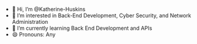 - 👋 Hi, I’m @Katherine-Huskins
- 👀 I’m interested in Back-End Development, Cyber Security, and Network Administration
- 🌱 I’m currently learning Back End Development and APIs
- 😄 Pronouns: Any
